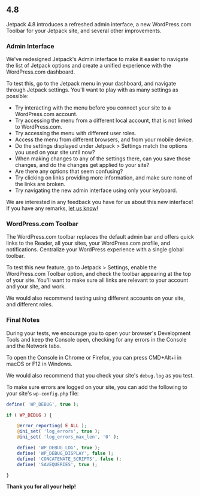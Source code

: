 ## 4.8

Jetpack 4.8 introduces a refreshed admin interface, a new WordPress.com Toolbar for your Jetpack site, and several other improvements.

### Admin Interface

We've redesigned Jetpack's Admin interface to make it easier to navigate the list of Jetpack options and create a unified experience with the WordPress.com dashboard.

To test this, go to the Jetpack menu in your dashboard, and navigate through Jetpack settings. You'll want to play with as many settings as possible:

- Try interacting with the menu before you connect your site to a WordPress.com account.
- Try accessing the menu from a different local account, that is not linked to WordPress.com.
- Try accessing the menu with different user roles.
- Access the menu from different browsers, and from your mobile device.
- Do the settings displayed under Jetpack > Settings match the options you used on your site until now?
- When making changes to any of the settings there, can you save those changes, and do the changes get applied to your site?
- Are there any options that seem confusing?
- Try clicking on links providing more information, and make sure none of the links are broken.
- Try navigating the new admin interface using only your keyboard.

We are interested in any feedback you have for us about this new interface! If you have any remarks, [let us know](https://jetpack.com/contact-support/beta-group/)!

### WordPress.com Toolbar

The WordPress.com toolbar replaces the default admin bar and offers quick links to the Reader, all your sites, your WordPress.com profile, and notifications. Centralize your WordPress experience with a single global toolbar.

To test this new feature, go to Jetpack > Settings, enable the WordPress.com Toolbar option, and check the toolbar appearing at the top of your site. You'll want to make sure all links are relevant to your account and your site, and work.

We would also recommend testing using different accounts on your site, and different roles.

### Final Notes

During your tests, we encourage you to open your browser's Development Tools and keep the Console open, checking for any errors in the Console and the Network tabs.

To open the Console in Chrome or Firefox, you can press CMD+Alt+i in macOS or F12 in Windows.

We would also recommend that you check your site's `debug.log` as you test.

To make sure errors are logged on your site, you can add the following to your site's `wp-config.php` file:

```php
define( 'WP_DEBUG', true );

if ( WP_DEBUG ) {

	@error_reporting( E_ALL );
	@ini_set( 'log_errors', true );
	@ini_set( 'log_errors_max_len', '0' );

	define( 'WP_DEBUG_LOG', true );
	define( 'WP_DEBUG_DISPLAY', false );
	define( 'CONCATENATE_SCRIPTS', false );
	define( 'SAVEQUERIES', true );

}
```

**Thank you for all your help!**
